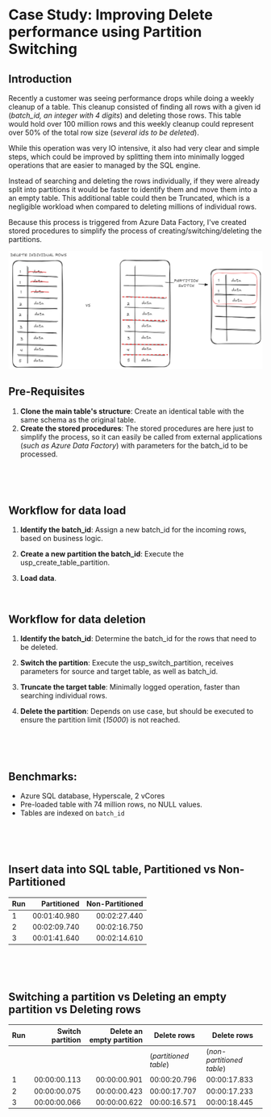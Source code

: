 # Case Study: Improving Delete performance using Partition Switching

## Introduction
Recently a customer was seeing performance drops while doing a weekly cleanup of a table. This cleanup consisted of finding all rows with a given id (*batch_id, an integer with 4 digits*) and deleting those rows. This table would hold over 100 million rows and this weekly cleanup could represent over 50% of the total row size (*several ids to be deleted*).

While this operation was very IO intensive, it also had very clear and simple steps, which could be improved by splitting them into minimally logged operations that are easier to managed by the SQL engine.

Instead of searching and deleting the rows individually, if they were already split into partitions it would be faster to identify them and move them into a an empty table. This additional table could then be Truncated, which is a negligible workload when compared to deleting millions of individual rows.

Because this process is triggered from Azure Data Factory, I've created stored procedures to simplify the process of creating/switching/deleting the partitions.


![Partition Switch Workflow](partition_switch.png)

## Pre-Requisites

1. **Clone the main table's structure**: Create an identical table with the same schema as the original table.
1. **Create the stored procedures**: The stored procedures are here just to simplify the process, so it can easily be called from external applications (*such as Azure Data Factory*) with parameters for the batch_id to be processed.

&nbsp;

&nbsp;
## Workflow for data load

1. **Identify the batch_id**: Assign a new batch_id for the incoming rows, based on business logic.

2. **Create a new partition the batch_id**: Execute the usp_create_table_partition.

3. **Load data**.
&nbsp;

&nbsp;
## Workflow for data deletion

1. **Identify the batch_id**: Determine the batch_id for the rows that need to be deleted.

2. **Switch the partition**: Execute the usp_switch_partition, receives parameters for source and target table, as well as batch_id.

4. **Truncate the target table**: Minimally logged operation, faster than searching individual rows.

5. **Delete the partition**: Depends on use case, but should be executed to ensure the partition limit (*15000*) is not reached.

&nbsp;

&nbsp;

## Benchmarks:
- Azure SQL database, Hyperscale, 2 vCores
- Pre-loaded table with 74 million rows, no NULL values.
- Tables are indexed on `batch_id`

&nbsp;

&nbsp;
## Insert data into SQL table, Partitioned vs Non-Partitioned

| Run | Partitioned | Non-Partitioned |
|-----|------------------:|-----------------:|
| 1   | 00:01:40.980      | 00:02:27.440     |
| 2   | 00:02:09.740      | 00:02:16.750     |
| 3   | 00:01:41.640      | 00:02:14.610     |

&nbsp;

&nbsp;
## Switching a partition vs Deleting an empty partition vs Deleting rows

| Run | Switch partition | Delete an empty partition | Delete rows | Delete rows |
|-----|------------------:|--------------------------:|-------------|-------------|
|     |                  |                           | (*partitioned table*) | (*non-partitioned table*) |
| 1   | 00:00:00.113      | 00:00:00.901              | 00:00:20.796 | 00:00:17.833 |
| 2   | 00:00:00.075      | 00:00:00.423              | 00:00:17.707 | 00:00:17.233 |
| 3   | 00:00:00.066      | 00:00:00.622              | 00:00:16.571 | 00:00:18.445 |



